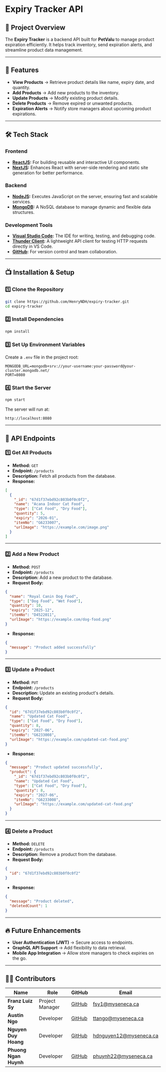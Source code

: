 # **Expiry Tracker API**

## 📌 **Project Overview**
The **Expiry Tracker** is a backend API built for **PetValu** to manage product expiration efficiently. It helps track inventory, send expiration alerts, and streamline product data management.

---

## 🚀 **Features**
- **View Products** → Retrieve product details like name, expiry date, and quantity.  
- **Add Products** → Add new products to the inventory.  
- **Update Products** → Modify existing product details.  
- **Delete Products** → Remove expired or unwanted products.  
- **Expiration Alerts** → Notify store managers about upcoming product expirations.  

---

## 🛠 **Tech Stack**
### **Frontend**
- **[ReactJS](https://react.dev/):** For building reusable and interactive UI components.  
- **[NextJS](https://nextjs.org/):** Enhances React with server-side rendering and static site generation for better performance.  

### **Backend**
- **[NodeJS](https://nodejs.org/en):** Executes JavaScript on the server, ensuring fast and scalable services.  
- **[MongoDB](https://www.mongodb.com/products/platform/atlas-database):** A NoSQL database to manage dynamic and flexible data structures.  

### **Development Tools**
- **[Visual Studio Code](https://code.visualstudio.com/):** The IDE for writing, testing, and debugging code.  
- **[Thunder Client](https://www.thunderclient.com/):** A lightweight API client for testing HTTP requests directly in VS Code.  
- **[GitHub](https://github.com/):** For version control and team collaboration.  

---

## 📺 **Installation & Setup**

### **1️⃣ Clone the Repository**
```bash
git clone https://github.com/HenryNDH/expiry-tracker.git
cd expiry-tracker
```

### **2️⃣ Install Dependencies**
```bash
npm install
```

### **3️⃣ Set Up Environment Variables**
Create a `.env` file in the project root:
```
MONGODB_URL=mongodb+srv://your-username:your-password@your-cluster.mongodb.net/
PORT=8080
```

### **4️⃣ Start the Server**
```bash
npm start
```
The server will run at:
```
http://localhost:8080
```

---

## 💚 **API Endpoints**

### **1️⃣ Get All Products**
- **Method:** `GET`  
- **Endpoint:** `/products`  
- **Description:** Fetch all products from the database.  
- **Response:**
```json
[
  {
    "_id": "67d1f37ebd92c803b0f0c0f2",
    "name": "Acana Indoor Cat Food",
    "type": ["Cat Food", "Dry Food"],
    "quantity": 5,
    "expiry": "2026-01",
    "itemNo": "G6233007",
    "urlImage": "https://example.com/image.png"
  }
]
```

---

### **2️⃣ Add a New Product**
- **Method:** `POST`  
- **Endpoint:** `/products`  
- **Description:** Add a new product to the database.  
- **Request Body:**
```json
{
  "name": "Royal Canin Dog Food",
  "type": ["Dog Food", "Wet Food"],
  "quantity": 10,
  "expiry": "2025-12",
  "itemNo": "D4522011",
  "urlImage": "https://example.com/dog-food.png"
}
```
- **Response:**
```json
{
  "message": "Product added successfully"
}
```

---

### **3️⃣ Update a Product**
- **Method:** `PUT`  
- **Endpoint:** `/products`  
- **Description:** Update an existing product's details.  
- **Request Body:**
```json
{
  "id": "67d1f37ebd92c803b0f0c0f2",
  "name": "Updated Cat Food",
  "type": ["Cat Food", "Dry Food"],
  "quantity": 8,
  "expiry": "2027-06",
  "itemNo": "G6233008",
  "urlImage": "https://example.com/updated-cat-food.png"
}
```
- **Response:**
```json
{
  "message": "Product updated successfully",
  "product": {
    "_id": "67d1f37ebd92c803b0f0c0f2",
    "name": "Updated Cat Food",
    "type": ["Cat Food", "Dry Food"],
    "quantity": 8,
    "expiry": "2027-06",
    "itemNo": "G6233008",
    "urlImage": "https://example.com/updated-cat-food.png"
  }
}
```

---

### **4️⃣ Delete a Product**
- **Method:** `DELETE`  
- **Endpoint:** `/products`  
- **Description:** Remove a product from the database.  
- **Request Body:**
```json
{
  "id": "67d1f37ebd92c803b0f0c0f2"
}
```
- **Response:**
```json
{
  "message": "Product deleted",
  "deletedCount": 1
}
```

---

## 🔥 **Future Enhancements**
- **User Authentication (JWT)** → Secure access to endpoints.  
- **GraphQL API Support** → Add flexibility to data retrieval.  
- **Mobile App Integration** → Allow store managers to check expiries on the go.  

---

## 👨‍💻 **Contributors**
| Name                | Role            | GitHub                                           | Email                       |
|--------------------|----------------|--------------------------------------------------|-----------------------------|
| **Franz Luiz Sy**   | Project Manager | [GitHub](https://github.com/iPinguu)             | fsy1@myseneca.ca            |
| **Austin Ngo**      | Developer       | [GitHub](https://github.com/thienanngo11122003)  | ttango@myseneca.ca          |
| **Nguyen Duy Hoang**| Developer       | [GitHub](https://github.com/HenryNDH)            | hdnguyen12@myseneca.ca      |
| **Phuong Ngan Huynh** | Developer     | [GitHub](https://github.com/hphngan)             | phuynh22@myseneca.ca        |
